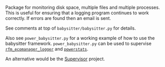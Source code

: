 Package for monitoring disk space, multiple files and multiple processes.
This is useful for ensuring that a logging program continues to work correctly.
If errors are found then an email is sent.

See comments at top of `babysitter/babysitter.py` for details.

Also see `power_babysitter.py` for a working example of how to use the babysitter framework.
`power_babysitter.py` can be used to supervise [`rfm_ecomanager_logger`](https://github.com/JackKelly/rfm_ecomanager_logger)
and [`powerstats`](https://github.com/JackKelly/powerstats).

An alternative would be the [Supervisor](http://supervisord.org/) project.